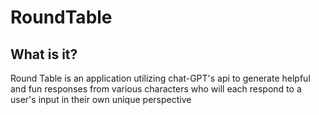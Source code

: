 # RoundTable

## What is it?
Round Table is an application utilizing chat-GPT's api to generate helpful and fun responses from various characters who will each respond to a user's input in their own unique perspective

